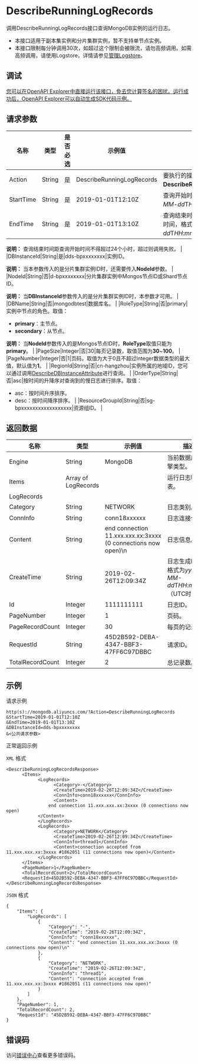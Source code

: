 # DescribeRunningLogRecords

调用DescribeRunningLogRecords接口查询MongoDB实例的运行日志。

-   本接口适用于副本集实例和分片集群实例，暂不支持单节点实例。
-   本接口限制每分钟调用30次，如超过这个限制会被限流，请勿高频调用。如需高频调用，请使用Logstore，详情请参见[管理Logstore](~~48990~~)。

## 调试

[您可以在OpenAPI Explorer中直接运行该接口，免去您计算签名的困扰。运行成功后，OpenAPI Explorer可以自动生成SDK代码示例。](https://api.aliyun.com/#product=Dds&api=DescribeRunningLogRecords&type=RPC&version=2015-12-01)

## 请求参数

|名称|类型|是否必选|示例值|描述|
|--|--|----|---|--|
|Action|String|是|DescribeRunningLogRecords|要执行的操作，取值：**DescribeRunningLogRecords**。 |
|StartTime|String|是|2019-01-01T12:10Z|查询开始时间，格式为*yyyy-MM-dd*T*HH:mm*Z（UTC时间）。 |
|EndTime|String|是|2019-01-01T13:10Z|查询结束时间，必须晚于查询开始时间，格式为*yyyy-MM-dd*T*HH:mm*Z（UTC时间）。

 **说明：** 查询结束时间距查询开始时间不得超过24个小时，超过则调用失败。 |
|DBInstanceId|String|是|dds-bpxxxxxxxx|实例ID。

 **说明：** 当本参数传入的是分片集群实例ID时，还需要传入**NodeId**参数。 |
|NodeId|String|否|d-bpxxxxxxxx|分片集群实例中Mongos节点ID或Shard节点ID。

 **说明：** 当**DBInstanceId**参数传入的是分片集群实例ID时，本参数才可用。 |
|DBName|String|否|mongodbtest|数据库名。 |
|RoleType|String|否|primary|实例中节点的角色。取值：

 -   **primary**：主节点。
-   **secondary**：从节点。

 **说明：** 当**NodeId**参数传入的是Mongos节点ID时，**RoleType**取值只能为**primary**。 |
|PageSize|Integer|否|30|每页记录数，取值范围为**30**~**100**。 |
|PageNumber|Integer|否|1|页码，取值为大于0且不超过Integer数据类型的最大值，默认值为**1**。 |
|RegionId|String|否|cn-hangzhou|实例所属的地域ID，您可以通过调用[DescribeDBInstanceAttribute](~~62010~~)进行查询。 |
|OrderType|String|否|asc|按时间的升降序对查询到的慢日志进行排序。取值：

 -   asc：按时间升序排序。
-   desc：按时间降序排序。 |
|ResourceGroupId|String|否|sg-bpxxxxxxxxxxxxxxxxxx|资源组ID。 |

## 返回数据

|名称|类型|示例值|描述|
|--|--|---|--|
|Engine|String|MongoDB|当前数据库的引擎类型。 |
|Items|Array of LogRecords| |运行日志明细列表。 |
|LogRecords| | | |
|Category|String|NETWORK|日志类别。 |
|ConnInfo|String|conn18xxxxxx|日志连接信息。 |
|Content|String|end connection 11.xxx.xxx.xx:3xxxx \(0 connections now open\)\\n|日志信息。 |
|CreateTime|String|2019-02-26T12:09:34Z|日志生成时间，格式为*yyyy-MM-dd*T*HH:mm:ss*Z（UTC时间）。 |
|Id|Integer|1111111111|日志ID。 |
|PageNumber|Integer|1|页码。 |
|PageRecordCount|Integer|30|每页的记录数。 |
|RequestId|String|45D2B592-DEBA-4347-BBF3-47FF6C97DBBC|请求ID。 |
|TotalRecordCount|Integer|2|总记录数。 |

## 示例

请求示例

```
http(s)://mongodb.aliyuncs.com/?Action=DescribeRunningLogRecords
&StartTime=2019-01-01T12:10Z
&EndTime=2019-01-01T13:10Z
&DBInstanceId=dds-bpxxxxxxxx
&<公共请求参数>
```

正常返回示例

`XML` 格式

```
<DescribeRunningLogRecordsResponse>
	  <Items>
		    <LogRecords>
			      <Category>-</Category>
			      <CreateTime>2019-02-26T12:09:34Z</CreateTime>
			      <ConnInfo>conn18xxxxxx</ConnInfo>
			      <Content>
				end connection 11.xxx.xxx.xx:3xxxx (0 connections now open)
			</Content>
		    </LogRecords>
		    <LogRecords>
			      <Category>NETWORK</Category>
			      <CreateTime>2019-02-26T12:09:34Z</CreateTime>
			      <ConnInfo>thread1</ConnInfo>
			      <Content>connection accepted from 11.xxx.xxx.xx:3xxxx #1862051 (11 connections now open)</Content>
		    </LogRecords>
	  </Items>
	  <PageNumber>1</PageNumber>
	  <TotalRecordCount>2</TotalRecordCount>
	  <RequestId>45D2B592-DEBA-4347-BBF3-47FF6C97DBBC</RequestId>
</DescribeRunningLogRecordsResponse>
```

`JSON` 格式

```
{
    "Items": {
        "LogRecords": [
            {
                "Category": "-",
                "CreateTime": "2019-02-26T12:09:34Z",
                "ConnInfo": "conn18xxxxxx",
                "Content": "end connection 11.xxx.xxx.xx:3xxxx (0 connections now open)\n"
            },
            {
                "Category": "NETWORK",
                "CreateTime": "2019-02-26T12:09:34Z",
                "ConnInfo": "thread1",
                "Content": "connection accepted from 11.xxx.xxx.xx:3xxxx #1862051 (11 connections now open)"
            }
        ]
    },
    "PageNumber": 1,
    "TotalRecordCount": 2,
    "RequestId": "45D2B592-DEBA-4347-BBF3-47FF6C97DBBC"
}
```

## 错误码

访问[错误中心](https://error-center.aliyun.com/status/product/Dds)查看更多错误码。

